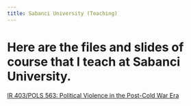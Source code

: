 ```yaml
---
title: Sabanci University (Teaching)
---
```


Here are the files and slides of course that I teach at Sabanci University.
=====


[IR 403/POLS 563: Political Violence in the Post-Cold War Era](Babakrezaee.github.io/SU_IR403POLS563.md)
